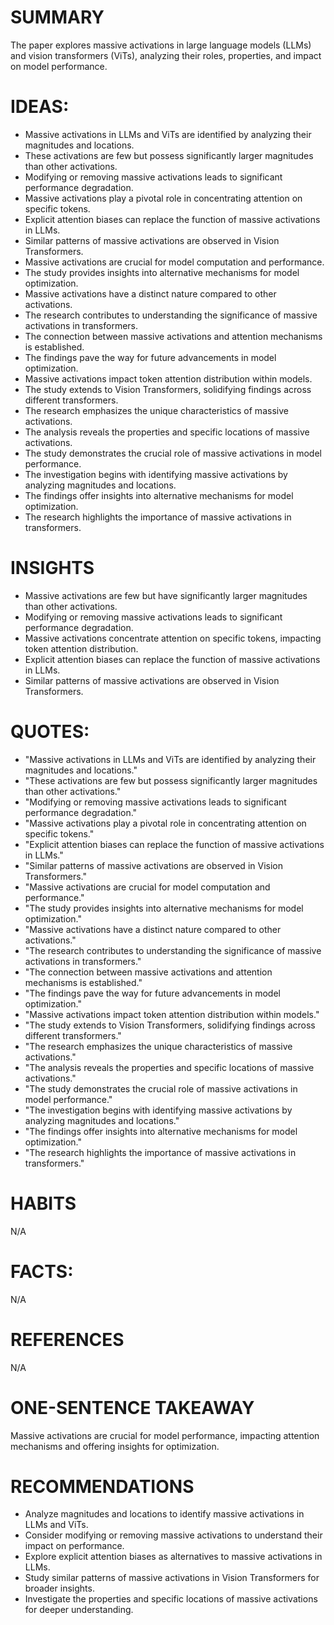 # SUMMARY
The paper explores massive activations in large language models (LLMs) and vision transformers (ViTs), analyzing their roles, properties, and impact on model performance.

# IDEAS:
- Massive activations in LLMs and ViTs are identified by analyzing their magnitudes and locations.
- These activations are few but possess significantly larger magnitudes than other activations.
- Modifying or removing massive activations leads to significant performance degradation.
- Massive activations play a pivotal role in concentrating attention on specific tokens.
- Explicit attention biases can replace the function of massive activations in LLMs.
- Similar patterns of massive activations are observed in Vision Transformers.
- Massive activations are crucial for model computation and performance.
- The study provides insights into alternative mechanisms for model optimization.
- Massive activations have a distinct nature compared to other activations.
- The research contributes to understanding the significance of massive activations in transformers.
- The connection between massive activations and attention mechanisms is established.
- The findings pave the way for future advancements in model optimization.
- Massive activations impact token attention distribution within models.
- The study extends to Vision Transformers, solidifying findings across different transformers.
- The research emphasizes the unique characteristics of massive activations.
- The analysis reveals the properties and specific locations of massive activations.
- The study demonstrates the crucial role of massive activations in model performance.
- The investigation begins with identifying massive activations by analyzing magnitudes and locations.
- The findings offer insights into alternative mechanisms for model optimization.
- The research highlights the importance of massive activations in transformers.

# INSIGHTS
- Massive activations are few but have significantly larger magnitudes than other activations.
- Modifying or removing massive activations leads to significant performance degradation.
- Massive activations concentrate attention on specific tokens, impacting token attention distribution.
- Explicit attention biases can replace the function of massive activations in LLMs.
- Similar patterns of massive activations are observed in Vision Transformers.

# QUOTES:
- "Massive activations in LLMs and ViTs are identified by analyzing their magnitudes and locations."
- "These activations are few but possess significantly larger magnitudes than other activations."
- "Modifying or removing massive activations leads to significant performance degradation."
- "Massive activations play a pivotal role in concentrating attention on specific tokens."
- "Explicit attention biases can replace the function of massive activations in LLMs."
- "Similar patterns of massive activations are observed in Vision Transformers."
- "Massive activations are crucial for model computation and performance."
- "The study provides insights into alternative mechanisms for model optimization."
- "Massive activations have a distinct nature compared to other activations."
- "The research contributes to understanding the significance of massive activations in transformers."
- "The connection between massive activations and attention mechanisms is established."
- "The findings pave the way for future advancements in model optimization."
- "Massive activations impact token attention distribution within models."
- "The study extends to Vision Transformers, solidifying findings across different transformers."
- "The research emphasizes the unique characteristics of massive activations."
- "The analysis reveals the properties and specific locations of massive activations."
- "The study demonstrates the crucial role of massive activations in model performance."
- "The investigation begins with identifying massive activations by analyzing magnitudes and locations."
- "The findings offer insights into alternative mechanisms for model optimization."
- "The research highlights the importance of massive activations in transformers."

# HABITS
N/A

# FACTS:
N/A

# REFERENCES
N/A

# ONE-SENTENCE TAKEAWAY
Massive activations are crucial for model performance, impacting attention mechanisms and offering insights for optimization.

# RECOMMENDATIONS
- Analyze magnitudes and locations to identify massive activations in LLMs and ViTs.
- Consider modifying or removing massive activations to understand their impact on performance.
- Explore explicit attention biases as alternatives to massive activations in LLMs.
- Study similar patterns of massive activations in Vision Transformers for broader insights.
- Investigate the properties and specific locations of massive activations for deeper understanding.
